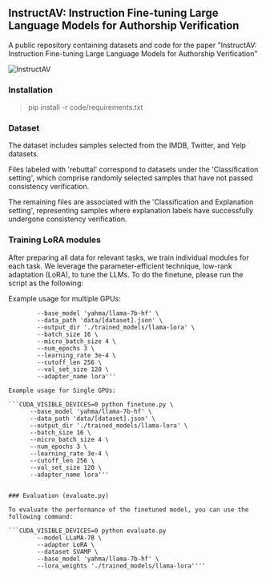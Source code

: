 ## InstructAV: Instruction Fine-tuning Large Language Models for Authorship Verification

A public repository containing datasets and code for the paper "InstructAV: Instruction Fine-tuning Large Language Models for Authorship Verification"

![InstructAV](https://github.com/user-attachments/assets/ed6c978b-0a92-4535-a51f-bfcb538686b2)

### Installation
> pip install -r code/requirements.txt

### Dataset
The dataset includes samples selected from the IMDB, Twitter, and Yelp datasets. 

Files labeled with 'rebuttal' correspond to datasets under the 'Classification setting', which comprise randomly selected samples that have not passed consistency verification. 

The remaining files are associated with the 'Classification and Explanation setting', representing samples where explanation labels have successfully undergone consistency verification.

### Training LoRA modules
After preparing all data for relevant tasks, we train individual modules for each task. We leverage the parameter-efficient technique, low-rank adaptation (LoRA), to tune the LLMs. To do the finetune, please run the script as the following:

Example usage for multiple GPUs:

```WORLD_SIZE=2 CUDA_VISIBLE_DEVICES=0,1 torchrun --nproc_per_node=2 --master_port=3192 finetune.py \
        --base_model 'yahma/llama-7b-hf' \
        --data_path 'data/[dataset].json' \
        --output_dir './trained_models/llama-lora' \
        --batch_size 16 \
        --micro_batch_size 4 \
        --num_epochs 3 \
        --learning_rate 3e-4 \
        --cutoff_len 256 \
        --val_set_size 120 \
        --adapter_name lora'''

Example usage for Single GPUs:

```CUDA_VISIBLE_DEVICES=0 python finetune.py \
      --base_model 'yahma/llama-7b-hf' \
      --data_path 'data/[dataset].json' \
      --output_dir './trained_models/llama-lora' \
      --batch_size 16 \
      --micro_batch_size 4 \
      --num_epochs 3 \
      --learning_rate 3e-4 \
      --cutoff_len 256 \
      --val_set_size 120 \
      --adapter_name lora'''


### Evaluation (evaluate.py)

To evaluate the performance of the finetuned model, you can use the following command:

```CUDA_VISIBLE_DEVICES=0 python evaluate.py 
        --model LLaMA-7B \ 
        --adapter LoRA \
        --dataset SVAMP \ 
        --base_model 'yahma/llama-7b-hf' \
        --lora_weights './trained_models/llama-lora''''
  
